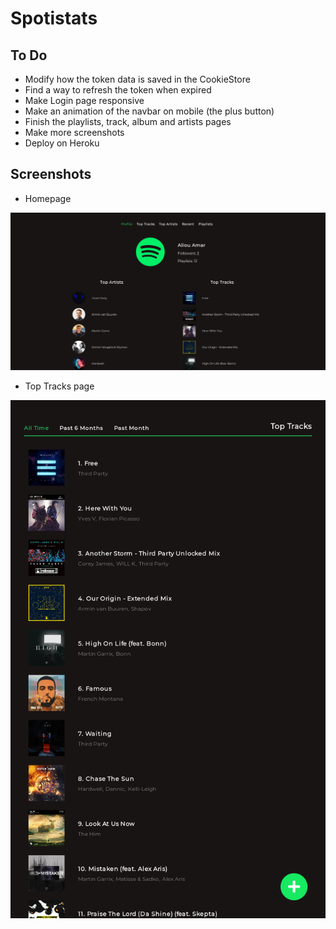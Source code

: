 # Spotistats

## To Do

- Modify how the token data is saved in the CookieStore
- Find a way to refresh the token when expired
- Make Login page responsive
- Make an animation of the navbar on mobile (the plus button)
- Finish the playlists, track, album and artists pages
- Make more screenshots
- Deploy on Heroku

## Screenshots

- Homepage

![Homepage](screenshots/homepage.jpg "Homepage")

- Top Tracks page

![Top Tracks](screenshots/toptracks-mobile.jpg "Top Tracks")